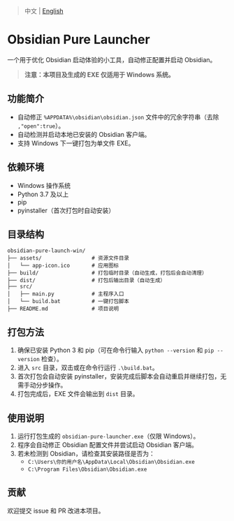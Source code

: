 > 中文 | [English](README.md)

# Obsidian Pure Launcher

一个用于优化 Obsidian 启动体验的小工具，自动修正配置并启动 Obsidian。

> **注意：本项目及生成的 EXE 仅适用于 Windows 系统。**

## 功能简介

- 自动修正 `%APPDATA%\obsidian\obsidian.json` 文件中的冗余字符串（去除 `,"open":true`）。
- 自动检测并启动本地已安装的 Obsidian 客户端。
- 支持 Windows 下一键打包为单文件 EXE。

## 依赖环境

- Windows 操作系统
- Python 3.7 及以上
- pip
- pyinstaller（首次打包时自动安装）

## 目录结构

```
obsidian-pure-launch-win/
├── assets/                # 资源文件目录
│   └── app-icon.ico       # 应用图标
├── build/                 # 打包临时目录（自动生成，打包后会自动清理）
├── dist/                  # 打包后输出目录（自动生成）
├── src/
│   ├── main.py            # 主程序入口
│   └── build.bat          # 一键打包脚本
├── README.md              # 项目说明
```

## 打包方法

1. 确保已安装 Python 3 和 pip（可在命令行输入 `python --version` 和 `pip --version` 检查）。
2. 进入 `src` 目录，双击或在命令行运行 `.\build.bat`。
3. 首次打包会自动安装 pyinstaller，安装完成后脚本会自动重启并继续打包，无需手动分步操作。
4. 打包完成后，EXE 文件会输出到 `dist` 目录。

## 使用说明

1. 运行打包生成的 `obsidian-pure-launcher.exe`（仅限 Windows）。
2. 程序会自动修正 Obsidian 配置文件并尝试启动 Obsidian 客户端。
3. 若未检测到 Obsidian，请检查其安装路径是否为：
   - `C:\Users\你的用户名\AppData\Local\Obsidian\Obsidian.exe`
   - `C:\Program Files\Obsidian\Obsidian.exe`

## 贡献

欢迎提交 issue 和 PR 改进本项目。
